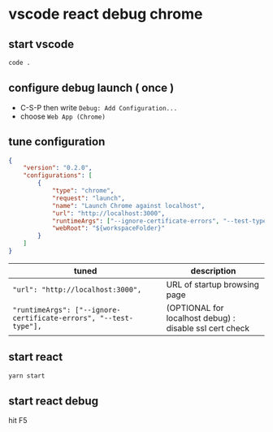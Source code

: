 # vscode react debug chrome

## start vscode

```sh
code .
```

## configure debug launch ( once )

- C-S-P then write `Debug: Add Configuration...`
- choose `Web App (Chrome)` 

## tune configuration

```json
{    
    "version": "0.2.0",
    "configurations": [
        {
            "type": "chrome",
            "request": "launch",
            "name": "Launch Chrome against localhost",
            "url": "http://localhost:3000",
            "runtimeArgs": ["--ignore-certificate-errors", "--test-type"],
            "webRoot": "${workspaceFolder}"
        }
    ]
}
```

| tuned | description |
|---|---|
| `"url": "http://localhost:3000",` | URL of startup browsing page |
| `"runtimeArgs": ["--ignore-certificate-errors", "--test-type"],` | (OPTIONAL for localhost debug) : disable ssl cert check |

## start react

```sh
yarn start
```

## start react debug

hit F5